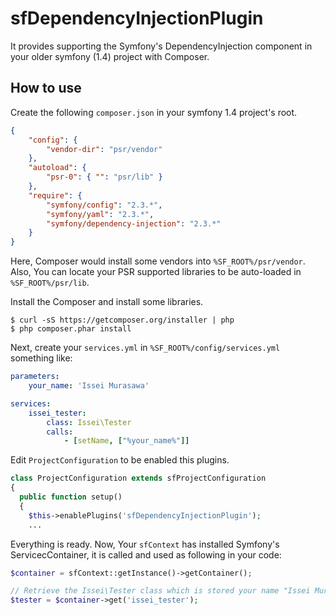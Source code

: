 sfDependencyInjectionPlugin
===========================

It provides supporting the Symfony's DependencyInjection component in your older symfony (1.4) project with Composer.

How to use
----------

Create the following `composer.json` in your symfony 1.4 project's root.

```json
{
    "config": {
        "vendor-dir": "psr/vendor"
    },
    "autoload": {
        "psr-0": { "": "psr/lib" }
    },
    "require": {
        "symfony/config": "2.3.*",
        "symfony/yaml": "2.3.*",
        "symfony/dependency-injection": "2.3.*"
    }
}
```

Here, Composer would install some vendors into `%SF_ROOT%/psr/vendor`.
Also, You can locate your PSR supported libraries to be auto-loaded in `%SF_ROOT%/psr/lib`.

Install the Composer and install some libraries.

```
$ curl -sS https://getcomposer.org/installer | php
$ php composer.phar install
```

Next, create your `services.yml` in `%SF_ROOT%/config/services.yml` something like:

```yaml
parameters:
    your_name: 'Issei Murasawa'

services:
    issei_tester:
        class: Issei\Tester
        calls:
            - [setName, ["%your_name%"]]

```

Edit `ProjectConfiguration` to be enabled this plugins.

```php
class ProjectConfiguration extends sfProjectConfiguration
{
  public function setup()
  {
    $this->enablePlugins('sfDependencyInjectionPlugin');
    ...
```

Everything is ready. Now, Your `sfContext` has installed Symfony's ServicecContainer, it is called and used as following in your code:

```php
$container = sfContext::getInstance()->getContainer();

// Retrieve the Issei\Tester class which is stored your name "Issei Murasawa"
$tester = $container->get('issei_tester');
```
